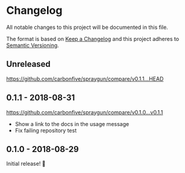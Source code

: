 # Changelog

All notable changes to this project will be documented in this file.

The format is based on [Keep a Changelog](http://keepachangelog.com/en/1.0.0/) and this project adheres to [Semantic Versioning](http://semver.org/spec/v2.0.0.html).

## Unreleased

https://github.com/carbonfive/spraygun/compare/v0.1.1...HEAD

## 0.1.1 - 2018-08-31

https://github.com/carbonfive/spraygun/compare/v0.1.0...v0.1.1

- Show a link to the docs in the usage message
- Fix failing repository test

## 0.1.0 - 2018-08-29

Initial release! 🎊

